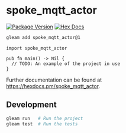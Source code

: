 # spoke_mqtt_actor

[![Package Version](https://img.shields.io/hexpm/v/spoke_mqtt_actor)](https://hex.pm/packages/spoke_mqtt_actor)
[![Hex Docs](https://img.shields.io/badge/hex-docs-ffaff3)](https://hexdocs.pm/spoke_mqtt_actor/)

```sh
gleam add spoke_mqtt_actor@1
```
```gleam
import spoke_mqtt_actor

pub fn main() -> Nil {
  // TODO: An example of the project in use
}
```

Further documentation can be found at <https://hexdocs.pm/spoke_mqtt_actor>.

## Development

```sh
gleam run   # Run the project
gleam test  # Run the tests
```
